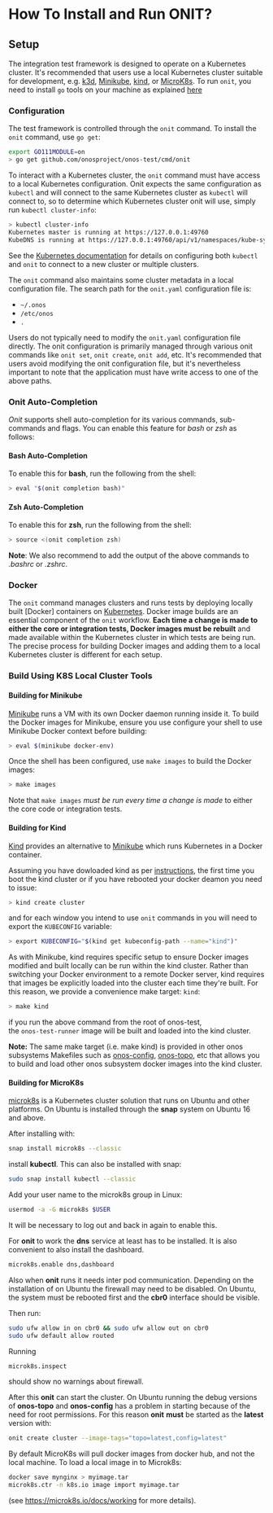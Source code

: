 # How To Install and Run ONIT?

## Setup
The integration test framework is designed to operate on a Kubernetes cluster. It's recommended
that users use a local Kubernetes cluster suitable for development, e.g. [k3d], [Minikube], [kind],
or [MicroK8s]. To run `onit`, you need to install `go` tools on your machine as explained [here](https://golang.org/doc/install)

### Configuration

The test framework is controlled through the `onit` command. To install the `onit` command,
use `go get`:

```bash
export GO111MODULE=on
> go get github.com/onosproject/onos-test/cmd/onit
```

To interact with a Kubernetes cluster, the `onit` command must have access to a local
Kubernetes configuration. Onit expects the same configuration as `kubectl` and will connect
to the same Kubernetes cluster as `kubectl` will connect to, so to determine which Kubernetes 
cluster onit will use, simply run `kubectl cluster-info`:

```bash
> kubectl cluster-info
Kubernetes master is running at https://127.0.0.1:49760
KubeDNS is running at https://127.0.0.1:49760/api/v1/namespaces/kube-system/services/kube-dns:dns/proxy
```

See the [Kubernetes documentation](https://kubernetes.io/docs/tasks/access-application-cluster/configure-access-multiple-clusters/)
for details on configuring both `kubectl` and `onit` to connect to a new cluster or multiple
clusters.

The `onit` command also maintains some cluster metadata in a local configuration file. The search
path for the `onit.yaml` configuration file is:
* `~/.onos`
* `/etc/onos`
* `.`

Users do not typically need to modify the `onit.yaml` configuration file directly. The onit 
configuration is primarily managed through various onit commands like `onit set`, `onit create`,
`onit add`, etc. It's recommended that users avoid modifying the onit configuration
file, but it's nevertheless important to note that the application must have write access to one
of the above paths.


### Onit Auto-Completion
*Onit* supports shell auto-completion for its various commands, sub-commands and flags.
You can enable this feature for *bash* or *zsh* as follows:
#### Bash Auto-Completion
To enable this for **bash**, run the following from the shell:

```bash
> eval "$(onit completion bash)"
```
#### Zsh Auto-Completion 

To enable this for **zsh**, run the following from the shell:
```bash
> source <(onit completion zsh)
```

**Note**: We also recommend to add the output of the above commands to *.bashrc* or *.zshrc*.

### Docker

The `onit` command manages clusters and runs tests by deploying locally built [Docker] containers
on [Kubernetes]. Docker image builds are an essential component of the `onit` workflow. **Each time a
change is made to either the core or integration tests, Docker images must be rebuilt** and made
available within the Kubernetes cluster in which tests are being run. The precise process for building
Docker images and adding them to a local Kubernetes cluster is different for each setup.



### Build Using K8S Local Cluster Tools


#### Building for Minikube

[Minikube] runs a VM with its own Docker daemon running inside it. To build the Docker images
for Minikube, ensure you use configure your shell to use Minikube Docker context before building:

```bash
> eval $(minikube docker-env)
```

Once the shell has been configured, use `make images` to build the Docker images:

```bash
> make images
```

Note that `make images` _must be run every time a change is made_ to either the core code
or integration tests.

#### Building for Kind

[Kind] provides an alternative to [Minikube] which runs Kubernetes in a Docker container.

Assuming you have dowloaded kind as per [instructions][kind-install], the first time you boot the kind cluster 
or if you have rebooted your docker deamon you need to issue:

```bash
> kind create cluster
```

and for each window you intend to use `onit` commands in you will need to export the `KUBECONFIG` 
variable:

```bash
> export KUBECONFIG="$(kind get kubeconfig-path --name="kind")"
```

As with Minikube, kind requires specific setup to ensure Docker images modified and built
locally can be run within the kind cluster. Rather than switching your Docker environment to
a remote Docker server, kind requires that images be explicitly loaded into the cluster each
time they're built. For this reason, we provide a convenience make target: `kind`:

```bash
> make kind
```

if you run the above command from the root of onos-test,  
the `onos-test-runner` image will
be built and loaded into the kind cluster. 

**Note:** The same make target (i.e. make kind) is provided
in other onos subsystems Makefiles such as [onos-config], [onos-topo], etc that allows you to
build and load other onos subsystem docker images into the kind cluster.

#### Building for MicroK8s
[microk8s](https://microk8s.io/) is a Kubernetes cluster solution that runs on Ubuntu
and other platforms. On Ubuntu is installed through the **snap** system on Ubuntu
16 and above.

After installing with:
```bash
snap install microk8s --classic
```
install **kubectl**. This can also be installed with snap:
```bash
sudo snap install kubectl --classic
```

Add your user name to the microk8s group in Linux:
```bash
usermod -a -G microk8s $USER
```
It will be necessary to log out and back in again to enable this.

For **onit** to work the **dns** service at least has to be installed. It is also
convenient to also install the dashboard.
```bash
microk8s.enable dns,dashboard
```

Also when **onit** runs it needs inter pod communication. Depending on the
installation of on Ubuntu the firewall may need to be disabled. On Ubuntu, the
system must be rebooted first and the **cbr0** interface should be visible.

Then run:
```bash
sudo ufw allow in on cbr0 && sudo ufw allow out on cbr0
sudo ufw default allow routed
```

Running
```bash
microk8s.inspect
```
should show no warnings about firewall.

After this **onit** can start the cluster. On Ubuntu running the debug versions
of **onos-topo** and **onos-config** has a problem in starting because of the
need for root permissions. For this reason **onit** __must__ be started as the 
**latest** version with:
```bash
onit create cluster --image-tags="topo=latest,config=latest"
```

By default MicroK8s will pull docker images from docker hub, and not the local
machine. To load a local image in to Microk8s:
```bash
docker save mynginx > myimage.tar
microk8s.ctr -n k8s.io image import myimage.tar
```
(see https://microk8s.io/docs/working for more details).

[Kubernetes]: https://kubernetes.io
[Minikube]: https://kubernetes.io/docs/setup/learning-environment/minikube/
[kind]: https://github.com/kubernetes-sigs/kind
[kind-install]: https://github.com/kubernetes-sigs/kind#installation-and-usage
[MicroK8s]: https://microk8s.io/
[k3d]: https://github.com/rancher/k3d
[kind-install]: https://github.com/kubernetes-sigs/kind#installation-and-usage
[onos-test]: https://github.com/onosproject/onos-test
[onos-config]: https://github.com/onosproject/onos-config
[onos-topo]: https://github.com/onosproject/onos-topo